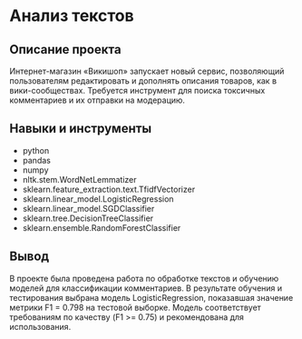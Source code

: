 # Анализ текстов

## Описание проекта
Интернет-магазин «Викишоп» запускает новый сервис, позволяющий пользователям редактировать и дополнять описания товаров, как в вики-сообществах. Требуется инструмент для поиска токсичных комментариев и их отправки на модерацию.

## Навыки и инструменты
- python
- pandas
- numpy
- nltk.stem.WordNetLemmatizer
- sklearn.feature_extraction.text.TfidfVectorizer
- sklearn.linear_model.LogisticRegression
- sklearn.linear_model.SGDClassifier
- sklearn.tree.DecisionTreeClassifier
- sklearn.ensemble.RandomForestClassifier

## Вывод
В проекте была проведена работа по обработке текстов и обучению моделей для классификации комментариев. В результате обучения и тестирования выбрана модель LogisticRegression, показавшая значение метрики F1 = 0.798 на тестовой выборке. Модель соответствует требованиям по качеству (F1 >= 0.75) и рекомендована для использования.

